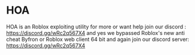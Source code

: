 # HOA
HOA is an Roblox exploiting utility for more or want help join our discord : https://discord.gg/wRc2q567X4
and yes we bypassed Roblox's new anti cheat Byfron or Roblox web client 64 bit
and again join our discord server: https://discord.gg/wRc2q567X4
